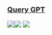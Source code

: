 ### [Query GPT](https://github.com/zhangchenchen/query_gpt)

![](https://img.shields.io/github/license/zhangchenchen/query_gpt?style=flat-square)![](https://img.shields.io/github/last-commit/scillidan/query_gpt/main?label=last%20commit%20(fork)&style=flat-square) ![](https://img.shields.io/badge/Vercel-black?style=flat&logo=Vercel&logoColor=white)